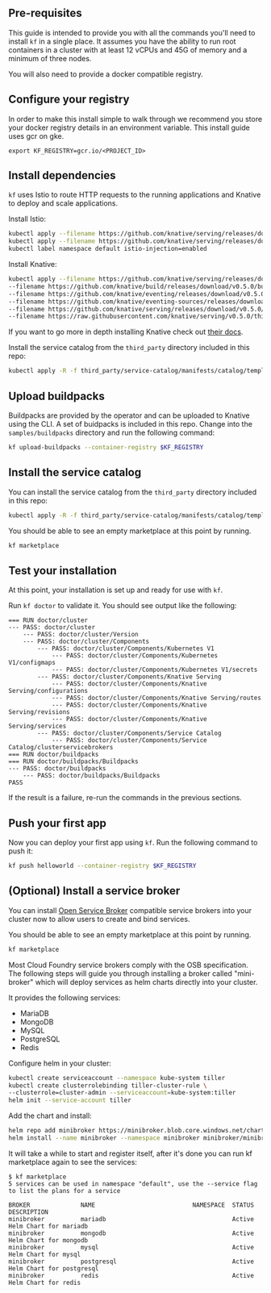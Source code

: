 
## Pre-requisites

This guide is intended to provide you with all the commands you'll
need to install `kf` in a single place. It assumes you have the
ability to run root containers in a cluster with at least 12 vCPUs
and 45G of memory and a minimum of three nodes.

You will also need to provide a docker compatible registry.

## Configure your registry
In order to make this install simple to walk through we recommend you
store your docker registry details in an environment variable. This
install guide uses gcr on gke.

```
export KF_REGISTRY=gcr.io/<PROJECT_ID>
```

## Install dependencies

`kf` uses Istio to route HTTP requests to the running applications and Knative
to deploy and scale applications.

Install Istio:

```.sh
kubectl apply --filename https://github.com/knative/serving/releases/download/v0.5.0/istio-crds.yaml && \
kubectl apply --filename https://github.com/knative/serving/releases/download/v0.5.0/istio.yaml && \
kubectl label namespace default istio-injection=enabled
```

Install Knative:

```.sh
kubectl apply --filename https://github.com/knative/serving/releases/download/v0.5.0/serving.yaml \
--filename https://github.com/knative/build/releases/download/v0.5.0/build.yaml \
--filename https://github.com/knative/eventing/releases/download/v0.5.0/release.yaml \
--filename https://github.com/knative/eventing-sources/releases/download/v0.5.0/eventing-sources.yaml \
--filename https://github.com/knative/serving/releases/download/v0.5.0/monitoring.yaml \
--filename https://raw.githubusercontent.com/knative/serving/v0.5.0/third_party/config/build/clusterrole.yaml
```

If you want to go more in depth installing Knative check out [their docs][knative].

Install the service catalog from the `third_party` directory included in this repo:

```.sh
kubectl apply -R -f third_party/service-catalog/manifests/catalog/templates
```


## Upload buildpacks

Buildpacks are provided by the operator and can be uploaded to Knative using the
CLI. A set of buidpacks is included in this repo. Change into the `samples/buildpacks`
directory and run the following command:

```.sh
kf upload-buildpacks --container-registry $KF_REGISTRY
```

## Install the service catalog

You can install the service catalog from the `third_party` directory included
in this repo:

```.sh
kubectl apply -R -f third_party/service-catalog/manifests/catalog/templates
```

You should be able to see an empty marketplace at this point by running.

```.sh
kf marketplace
```

## Test your installation

At this point, your installation is set up and ready for use with `kf`.

Run `kf doctor` to validate it. You should see output like the following:

```
=== RUN	doctor/cluster
--- PASS: doctor/cluster
    --- PASS: doctor/cluster/Version
    --- PASS: doctor/cluster/Components
        --- PASS: doctor/cluster/Components/Kubernetes V1
            --- PASS: doctor/cluster/Components/Kubernetes V1/configmaps
            --- PASS: doctor/cluster/Components/Kubernetes V1/secrets
        --- PASS: doctor/cluster/Components/Knative Serving
            --- PASS: doctor/cluster/Components/Knative Serving/configurations
            --- PASS: doctor/cluster/Components/Knative Serving/routes
            --- PASS: doctor/cluster/Components/Knative Serving/revisions
            --- PASS: doctor/cluster/Components/Knative Serving/services
        --- PASS: doctor/cluster/Components/Service Catalog
            --- PASS: doctor/cluster/Components/Service Catalog/clusterservicebrokers
=== RUN	doctor/buildpacks
=== RUN	doctor/buildpacks/Buildpacks
--- PASS: doctor/buildpacks
    --- PASS: doctor/buildpacks/Buildpacks
PASS
```

If the result is a failure, re-run the commands in the previous sections.

## Push your first app

Now you can deploy your first app using `kf`.
Run the following command to push it:

```.sh
kf push helloworld --container-registry $KF_REGISTRY
```

## (Optional) Install a service broker

You can install [Open Service Broker](https://www.openservicebrokerapi.org/)
compatible service brokers into your cluster now to allow users to create and
bind services.

You should be able to see an empty marketplace at this point by running.

```.sh
kf marketplace
```

Most Cloud Foundry service brokers comply with the OSB specification.
The following steps will guide you through installing a broker called
"mini-broker" which will deploy services as helm charts directly into your cluster.

It provides the following services:

* MariaDB
* MongoDB
* MySQL
* PostgreSQL
* Redis

Configure helm in your cluster:

```.sh
kubectl create serviceaccount --namespace kube-system tiller
kubectl create clusterrolebinding tiller-cluster-rule \
--clusterrole=cluster-admin --serviceaccount=kube-system:tiller
helm init --service-account tiller
```

Add the chart and install:

```.sh
helm repo add minibroker https://minibroker.blob.core.windows.net/charts
helm install --name minibroker --namespace minibroker minibroker/minibroker
```

It will take a while to start and register itself, after it's done you can
run kf marketplace again to see the services:

```
$ kf marketplace
5 services can be used in namespace "default", use the --service flag to list the plans for a service

BROKER              NAME                           NAMESPACE  STATUS  DESCRIPTION
minibroker          mariadb                                   Active  Helm Chart for mariadb
minibroker          mongodb                                   Active  Helm Chart for mongodb
minibroker          mysql                                     Active  Helm Chart for mysql
minibroker          postgresql                                Active  Helm Chart for postgresql
minibroker          redis                                     Active  Helm Chart for redis
```

[knative]: https://github.com/knative/docs/tree/master/docs/install
